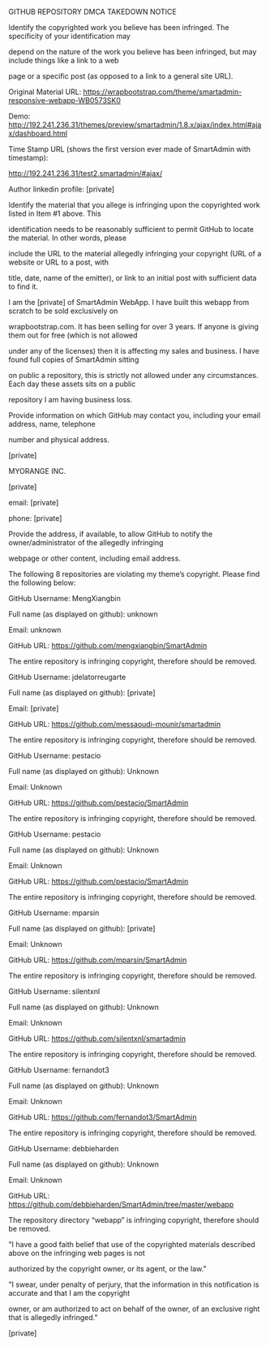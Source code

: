 GITHUB REPOSITORY DMCA TAKEDOWN NOTICE   
 
Identify the copyrighted work you believe has been infringed. The specificity of your identification may   
 
depend on the nature of the work you believe has been infringed, but may include things like a link to a web   
 
page or a specific post (as opposed to a link to a general site URL).   
 
Original Material URL: https://wrapbootstrap.com/theme/smartadmin-responsive-webapp-WB0573SK0   
 
Demo: http://192.241.236.31/themes/preview/smartadmin/1.8.x/ajax/index.html#ajax/dashboard.html   
 
Time Stamp URL (shows the first version ever made of SmartAdmin with timestamp):   
 
http://192.241.236.31/test2.smartadmin/#ajax/   
 
Author linkedin profile: [private] 
 
Identify the material that you allege is infringing upon the copyrighted work listed in Item #1 above. This   
 
identification needs to be reasonably sufficient to permit GitHub to locate the material. In other words, please   
 
include the URL to the material allegedly infringing your copyright (URL of a website or URL to a post, with   
 
title, date, name of the emitter), or link to an initial post with sufficient data to find it.   
 
I am the [private] of SmartAdmin WebApp. I have built this webapp from scratch to be sold exclusively on   
 
wrapbootstrap.com. It has been selling for over 3 years. If anyone is giving them out for free (which is not allowed   
 
under any of the licenses) then it is affecting my sales and business. I have found full copies of SmartAdmin sitting   
 
on public a repository, this is strictly not allowed under any circumstances. Each day these assets sits on a public   
 
repository I am having business loss.   
 
Provide information on which GitHub may contact you, including your email address, name, telephone   
 
number and physical address.   
 
[private]
 
MYORANGE INC.   
 
[private]  
 
email: [private]    
 
phone: [private]    
 
Provide the address, if available, to allow GitHub to notify the owner/administrator of the allegedly infringing   
 
webpage or other content, including email address.   
 
The following 8 repositories are violating my theme’s copyright. Please find the following below:   
 
GitHub Username: MengXiangbin   
 
Full name (as displayed on github):​ unknown   
 
Email: unknown   
 
GitHub URL:​ https://github.com/mengxiangbin/SmartAdmin   
 
The entire repository is infringing copyright, therefore should be removed.   
 
GitHub Username: jdelatorreugarte   
 
Full name (as displayed on github):​ [private]    
 
Email: [private]     
 
GitHub URL:​ https://github.com/messaoudi-mounir/smartadmin   
 
The entire repository is infringing copyright, therefore should be removed.   
 
GitHub Username: pestacio   
 
Full name (as displayed on github):​ Unknown   
 
Email: Unknown   
 
GitHub URL:​ https://github.com/pestacio/SmartAdmin   
 
The entire repository is infringing copyright, therefore should be removed.   
 
GitHub Username: pestacio   
 
Full name (as displayed on github):​ Unknown   
 
Email: Unknown   
 
GitHub URL:​ https://github.com/pestacio/SmartAdmin   
 
The entire repository is infringing copyright, therefore should be removed.   
 
GitHub Username: mparsin   
 
Full name (as displayed on github):​ [private]     
 
Email: Unknown   
 
GitHub URL:​ https://github.com/mparsin/SmartAdmin   
 
The entire repository is infringing copyright, therefore should be removed.   
 
GitHub Username: silentxnl   
 
Full name (as displayed on github):​ Unknown   
 
Email: Unknown   
 
GitHub URL:​ https://github.com/silentxnl/smartadmin   
 
The entire repository is infringing copyright, therefore should be removed.   
 
GitHub Username: fernandot3   
 
Full name (as displayed on github):​ Unknown   
 
Email: Unknown   
 
GitHub URL:​ https://github.com/fernandot3/SmartAdmin   
 
The entire repository is infringing copyright, therefore should be removed.   
 
GitHub Username: debbieharden   
 
Full name (as displayed on github):​ Unknown   
 
Email: Unknown   
 
GitHub URL:​ https://github.com/debbieharden/SmartAdmin/tree/master/webapp   
 
The repository directory “webapp” is infringing copyright, therefore should be removed.   
 
"I have a good faith belief that use of the copyrighted materials described above on the infringing web pages is not   
 
authorized by the copyright owner, or its agent, or the law."   
 
"I swear, under penalty of perjury, that the information in this notification is accurate and that I am the copyright   
 
owner, or am authorized to act on behalf of the owner, of an exclusive right that is allegedly infringed."   
 
[private]
